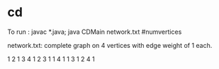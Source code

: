 # cd
To run : 
javac *.java; java CDMain network.txt #numvertices

network.txt: complete graph on 4 vertices with edge weight of 1 each.

1 2 1
3 4 1
2 3 1
1 4 1
1 3 1
2 4 1
